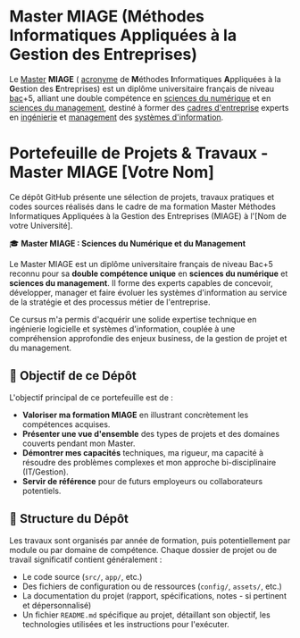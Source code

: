 # Master MIAGE (Méthodes Informatiques Appliquées à la Gestion des Entreprises)

Le [Master](https://fr.wikipedia.org/wiki/Master_(France) "Master (France)") **MIAGE** ( [acronyme](https://fr.wikipedia.org/wiki/Acronymie "Acronymie") de **M**éthodes **I**nformatiques **A**ppliquées à la **G**estion des **E**ntreprises) est un diplôme universitaire français de niveau [bac](https://fr.wikipedia.org/wiki/Baccalaur%C3%A9at_en_France "Baccalauréat en France")+5, alliant une double compétence en [sciences du numérique](https://fr.wikipedia.org/wiki/Sciences_du_num%C3%A9rique "Sciences du numérique") et en [sciences du management](https://fr.wikipedia.org/wiki/Sciences_du_management "Sciences du management"), destiné à former des [cadres d'entreprise](https://fr.wikipedia.org/wiki/Cadre_(entreprise) "Cadre (entreprise)") experts en [ingénierie](https://fr.wikipedia.org/wiki/Ing%C3%A9nierie "Ingénierie") et [management](https://fr.wikipedia.org/wiki/Management_du_syst%C3%A8me_d%27information "Management du système d'information") des [systèmes d'information](https://fr.wikipedia.org/wiki/Syst%C3%A8mes_d%27information "Systèmes d'information").

# Portefeuille de Projets & Travaux - Master MIAGE [Votre Nom]

Ce dépôt GitHub présente une sélection de projets, travaux pratiques et codes sources réalisés dans le cadre de ma formation Master Méthodes Informatiques Appliquées à la Gestion des Entreprises (MIAGE) à l'[Nom de votre Université].

🎓 **Master MIAGE : Sciences du Numérique et du Management**

Le Master MIAGE est un diplôme universitaire français de niveau Bac+5 reconnu pour sa **double compétence unique** en **sciences du numérique** et **sciences du management**. Il forme des experts capables de concevoir, développer, manager et faire évoluer les systèmes d'information au service de la stratégie et des processus métier de l'entreprise.

Ce cursus m'a permis d'acquérir une solide expertise technique en ingénierie logicielle et systèmes d'information, couplée à une compréhension approfondie des enjeux business, de la gestion de projet et du management.

## 🎯 Objectif de ce Dépôt

L'objectif principal de ce portefeuille est de :

* **Valoriser ma formation MIAGE** en illustrant concrètement les compétences acquises.
* **Présenter une vue d'ensemble** des types de projets et des domaines couverts pendant mon Master.
* **Démontrer mes capacités** techniques, ma rigueur, ma capacité à résoudre des problèmes complexes et mon approche bi-disciplinaire (IT/Gestion).
* **Servir de référence** pour de futurs employeurs ou collaborateurs potentiels.

## 📂 Structure du Dépôt

Les travaux sont organisés par année de formation, puis potentiellement par module ou par domaine de compétence. Chaque dossier de projet ou de travail significatif contient généralement :

* Le code source (`src/`, `app/`, etc.)
* Des fichiers de configuration ou de ressources (`config/`, `assets/`, etc.)
* La documentation du projet (rapport, spécifications, notes - si pertinent et dépersonnalisé)
* Un fichier `README.md` spécifique au projet, détaillant son objectif, les technologies utilisées et les instructions pour l'exécuter.
